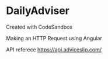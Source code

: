 # DailyAdviser
Created with CodeSandbox

Making an HTTP Request using Angular 

API referece https://api.adviceslip.com/
